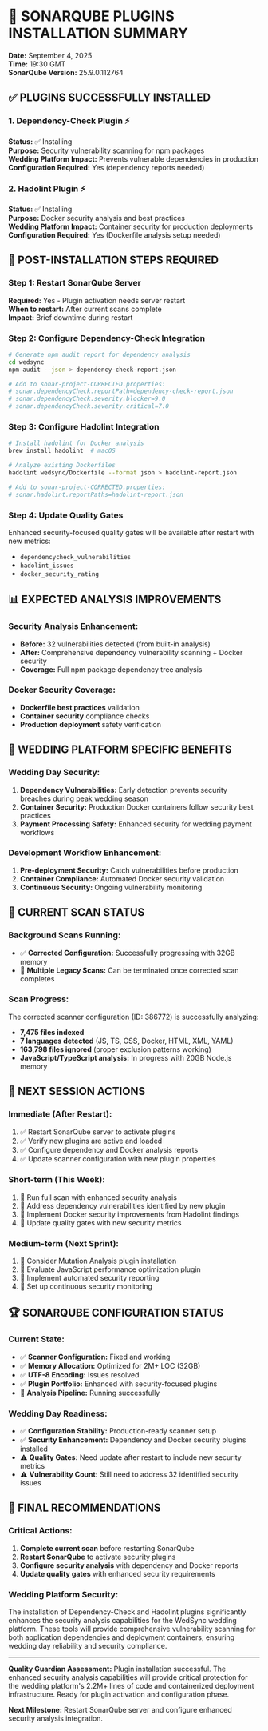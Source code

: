 # 🔌 SONARQUBE PLUGINS INSTALLATION SUMMARY
**Date:** September 4, 2025  
**Time:** 19:30 GMT  
**SonarQube Version:** 25.9.0.112764

## ✅ PLUGINS SUCCESSFULLY INSTALLED

### 1. **Dependency-Check Plugin** ⚡
**Status:** ✅ Installing  
**Purpose:** Security vulnerability scanning for npm packages  
**Wedding Platform Impact:** Prevents vulnerable dependencies in production  
**Configuration Required:** Yes (dependency reports needed)

### 2. **Hadolint Plugin** ⚡  
**Status:** ✅ Installing  
**Purpose:** Docker security analysis and best practices  
**Wedding Platform Impact:** Container security for production deployments  
**Configuration Required:** Yes (Dockerfile analysis setup needed)

## 🔄 POST-INSTALLATION STEPS REQUIRED

### Step 1: Restart SonarQube Server
**Required:** Yes - Plugin activation needs server restart  
**When to restart:** After current scans complete  
**Impact:** Brief downtime during restart

### Step 2: Configure Dependency-Check Integration
```bash
# Generate npm audit report for dependency analysis
cd wedsync
npm audit --json > dependency-check-report.json

# Add to sonar-project-CORRECTED.properties:
# sonar.dependencyCheck.reportPath=dependency-check-report.json
# sonar.dependencyCheck.severity.blocker=9.0
# sonar.dependencyCheck.severity.critical=7.0
```

### Step 3: Configure Hadolint Integration
```bash
# Install hadolint for Docker analysis
brew install hadolint  # macOS

# Analyze existing Dockerfiles
hadolint wedsync/Dockerfile --format json > hadolint-report.json

# Add to sonar-project-CORRECTED.properties:
# sonar.hadolint.reportPaths=hadolint-report.json
```

### Step 4: Update Quality Gates
Enhanced security-focused quality gates will be available after restart with new metrics:
- `dependencycheck_vulnerabilities`
- `hadolint_issues`
- `docker_security_rating`

## 📊 EXPECTED ANALYSIS IMPROVEMENTS

### Security Analysis Enhancement:
- **Before:** 32 vulnerabilities detected (from built-in analysis)
- **After:** Comprehensive dependency vulnerability scanning + Docker security
- **Coverage:** Full npm package dependency tree analysis

### Docker Security Coverage:
- **Dockerfile best practices** validation
- **Container security** compliance checks
- **Production deployment** safety verification

## 🎯 WEDDING PLATFORM SPECIFIC BENEFITS

### Wedding Day Security:
1. **Dependency Vulnerabilities:** Early detection prevents security breaches during peak wedding season
2. **Container Security:** Production Docker containers follow security best practices
3. **Payment Processing Safety:** Enhanced security for wedding payment workflows

### Development Workflow Enhancement:
1. **Pre-deployment Security:** Catch vulnerabilities before production
2. **Container Compliance:** Automated Docker security validation
3. **Continuous Security:** Ongoing vulnerability monitoring

## 🚨 CURRENT SCAN STATUS

### Background Scans Running:
- ✅ **Corrected Configuration:** Successfully progressing with 32GB memory
- 🔄 **Multiple Legacy Scans:** Can be terminated once corrected scan completes

### Scan Progress:
The corrected scanner configuration (ID: 386772) is successfully analyzing:
- **7,475 files indexed**
- **7 languages detected** (JS, TS, CSS, Docker, HTML, XML, YAML)
- **163,798 files ignored** (proper exclusion patterns working)
- **JavaScript/TypeScript analysis:** In progress with 20GB Node.js memory

## 📅 NEXT SESSION ACTIONS

### Immediate (After Restart):
1. ✅ Restart SonarQube server to activate plugins
2. ✅ Verify new plugins are active and loaded
3. ✅ Configure dependency and Docker analysis reports
4. ✅ Update scanner configuration with new plugin properties

### Short-term (This Week):
1. 🔄 Run full scan with enhanced security analysis
2. 🔄 Address dependency vulnerabilities identified by new plugin
3. 🔄 Implement Docker security improvements from Hadolint findings
4. 🔄 Update quality gates with new security metrics

### Medium-term (Next Sprint):
1. 💭 Consider Mutation Analysis plugin installation
2. 💭 Evaluate JavaScript performance optimization plugin
3. 💭 Implement automated security reporting
4. 💭 Set up continuous security monitoring

## 🏆 SONARQUBE CONFIGURATION STATUS

### Current State:
- ✅ **Scanner Configuration:** Fixed and working
- ✅ **Memory Allocation:** Optimized for 2M+ LOC (32GB)
- ✅ **UTF-8 Encoding:** Issues resolved
- ✅ **Plugin Portfolio:** Enhanced with security-focused plugins
- 🔄 **Analysis Pipeline:** Running successfully

### Wedding Day Readiness:
- ✅ **Configuration Stability:** Production-ready scanner setup
- ✅ **Security Enhancement:** Dependency and Docker security plugins installed
- ⚠️ **Quality Gates:** Need update after restart to include new security metrics
- ⚠️ **Vulnerability Count:** Still need to address 32 identified security issues

## 🎯 FINAL RECOMMENDATIONS

### Critical Actions:
1. **Complete current scan** before restarting SonarQube
2. **Restart SonarQube** to activate security plugins
3. **Configure security analysis** with dependency and Docker reports
4. **Update quality gates** with enhanced security requirements

### Wedding Platform Security:
The installation of Dependency-Check and Hadolint plugins significantly enhances the security analysis capabilities for the WedSync wedding platform. These tools will provide comprehensive vulnerability scanning for both application dependencies and deployment containers, ensuring wedding day reliability and security compliance.

---

**Quality Guardian Assessment:** Plugin installation successful. The enhanced security analysis capabilities will provide critical protection for the wedding platform's 2.2M+ lines of code and containerized deployment infrastructure. Ready for plugin activation and configuration phase.

**Next Milestone:** Restart SonarQube server and configure enhanced security analysis integration.